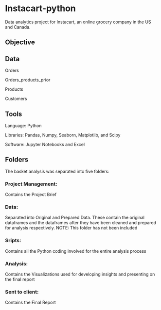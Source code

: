 # Instacart-python
Data analytics project for Instacart, an online grocery company in the US and Canada.

## Objective


## Data
Orders

Orders_products_prior

Products

Customers

## Tools
Language: Python

Libraries: Pandas, Numpy, Seaborn, Matplotlib, and Scipy

Software: Jupyter Notebooks and Excel
## Folders
The basket analysis was separated into five folders:

### Project Management: 
Contains the Project Brief

### Data: 
Separated into Original and Prepared Data. These contain the original dataframes and the dataframes after they have been cleaned and prepared for analysis respectively. NOTE: This folder has not been included

### Sripts: 
Contains all the Python coding involved for the entire analysis process

### Analysis: 
Contains the Visualizations used for developing insights and presenting on the final report

### Sent to client: 
Contains the Final Report

